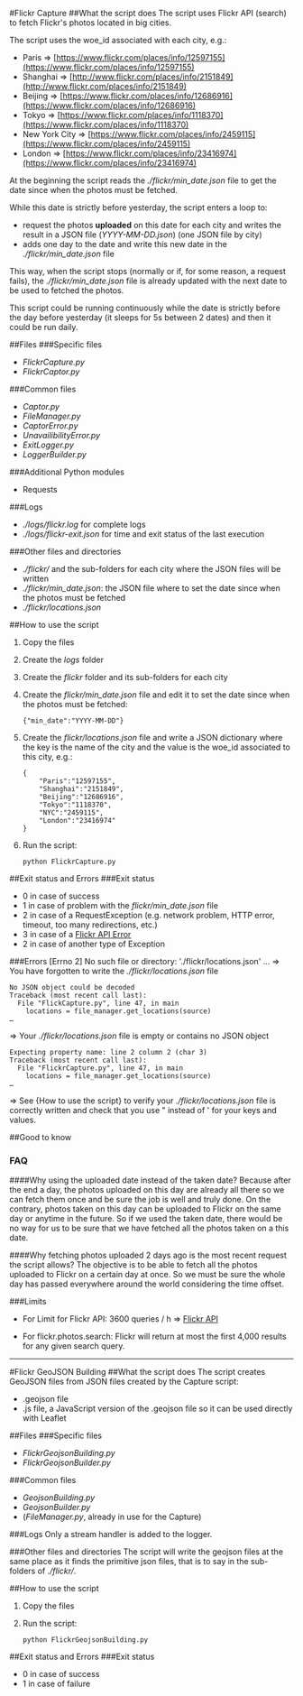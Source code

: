 #Flickr Capture
##What the script does
The script uses Flickr API (search) to fetch Flickr's photos located in big cities.

The script uses the woe_id associated with each city, e.g.:

-	Paris => [https://www.flickr.com/places/info/12597155](https://www.flickr.com/places/info/12597155)
-	Shanghai => [http://www.flickr.com/places/info/2151849](http://www.flickr.com/places/info/2151849)
-	Beijing => [https://www.flickr.com/places/info/12686916](https://www.flickr.com/places/info/12686916)
-	Tokyo => [https://www.flickr.com/places/info/1118370](https://www.flickr.com/places/info/1118370)
-	New York City => [https://www.flickr.com/places/info/2459115](https://www.flickr.com/places/info/2459115)
-	London => [https://www.flickr.com/places/info/23416974](https://www.flickr.com/places/info/23416974)

At the beginning the script reads the _./flickr/min_date.json_ file to get the date since when the photos must be fetched.

While this date is strictly before yesterday, the script enters a loop to:
- request the photos __uploaded__ on this date for each city and writes the result in a JSON file (_YYYY-MM-DD.json_) (one JSON file by city)
- adds one day to the date and write this new date in the _./flickr/min_date.json_ file

This way, when the script stops (normally or if, for some reason, a request fails), the _./flickr/min_date.json_ file is already updated with the next date to be used to fetched the photos.

This script could be running continuously while the date is strictly before the day before yesterday (it sleeps for 5s between 2 dates) and then it could be run daily.

##Files
###Specific files
-	_FlickrCapture.py_
-	_FlickrCaptor.py_

###Common files
-	_Captor.py_
-	_FileManager.py_
-	_CaptorError.py_
-	_UnavailibilityError.py_
-	_ExitLogger.py_
-	_LoggerBuilder.py_

###Additional Python modules
-	Requests

###Logs
-	_./logs/flickr.log_ for complete logs 
-	_./logs/flickr-exit.json_ for time and exit status of the last execution

###Other files and directories
-	_./flickr/_ and the sub-folders for each city where the JSON files will be written
-	_./flickr/min_date.json_: the JSON file where to set the date since when the photos must be fetched
-	_./flickr/locations.json_

##How to use the script
1.	Copy the files
2.	Create the _logs_ folder
3.	Create the _flickr_ folder and its sub-folders for each city
4.	Create the _flickr/min_date.json_ file and edit it to set the date since when the photos must be fetched:

		{"min_date":"YYYY-MM-DD"} 

5.	Create the _flickr/locations.json_ file and write a JSON dictionary where the key is the name of the city and the value is the woe_id associated to this city, e.g.:

		{
			"Paris":"12597155",
			"Shanghai":"2151849",
			"Beijing":"12686916",
			"Tokyo":"1118370",
			"NYC":"2459115",
			"London":"23416974"
		}

6.	Run the script:

		python FlickrCapture.py
		
##Exit status and Errors
###Exit status
-	0 in case of success
-	1 in case of problem with the _flickr/min_date.json_ file
-	2 in case of a RequestException (e.g. network problem, HTTP error, timeout, too many redirections, etc.)
-	3 in case of a [Flickr API Error](https://www.flickr.com/services/api/response.json.html)
-	2 in case of another type of Exception


###Errors
	[Errno 2] No such file or directory: './flickr/locations.json'
	…
=> You have forgotten to write the _./flickr/locations.json_ file


	No JSON object could be decoded
	Traceback (most recent call last):
	  File "FlickCapture.py", line 47, in main
	    locations = file_manager.get_locations(source)
	…
=> Your _./flickr/locations.json_ file is empty or contains no JSON object

	Expecting property name: line 2 column 2 (char 3)
	Traceback (most recent call last):
	  File "FlickrCapture.py", line 47, in main
	    locations = file_manager.get_locations(source)
	…
=> See {How to use the script} to verify your _./flickr/locations.json_ file is correctly written and check that you use " instead of ' for your keys and values.


##Good to know
### FAQ
####Why using the uploaded date instead of the taken date?
Because after the end a day, the photos uploaded on this day are already all there so we can fetch them once and be sure the job is well and truly done.
On the contrary, photos taken on this day can be uploaded to Flickr on the same day or anytime in the future. So if we used the taken date, there would be no way for us to be sure that we have fetched all the photos taken on a this date.

####Why fetching photos uploaded 2 days ago is the most recent request the script allows?
The objective is to be able to fetch all the photos uploaded to Flickr on a certain day at once. So we must be sure the whole day has passed everywhere around the world considering the time offset.

###Limits
-	For Limit for Flickr API: 3600 queries / h => [Flickr API](http://www.flickr.com/services/developer/api/)

-	For flickr.photos.search: Flickr will return at most the first 4,000 results for any given search query.

---
#Flickr GeoJSON Building
##What the script does
The script creates GeoJSON files from JSON files created by the Capture script:
-	.geojson file
-	.js file, a JavaScript version of the .geojson file so it can be used directly with Leaflet

##Files
###Specific files
-	_FlickrGeojsonBuilding.py_
-	_FlickrGeojsonBuilder.py_

###Common files
-	_GeojsonBuilding.py_
-	_GeojsonBuilder.py_
-	(_FileManager.py_, already in use for the Capture)

###Logs
Only a stream handler is added to the logger.

###Other files and directories
The script will write the geojson files at the same place as it finds the primitive json files, that is to say in the sub-folders of _./flickr/_.

##How to use the script
1.	Copy the files
2.	Run the script:

		python FlickrGeojsonBuilding.py
		
##Exit status and Errors
###Exit status
-	0 in case of success
-	1 in case of failure
